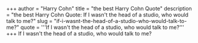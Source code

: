 +++
author = "Harry Cohn"
title = "the best Harry Cohn Quote"
description = "the best Harry Cohn Quote: If I wasn't the head of a studio, who would talk to me?"
slug = "if-i-wasnt-the-head-of-a-studio-who-would-talk-to-me?"
quote = '''If I wasn't the head of a studio, who would talk to me?'''
+++
If I wasn't the head of a studio, who would talk to me?
